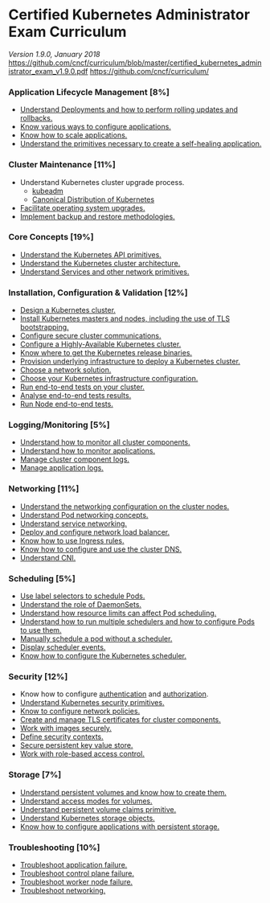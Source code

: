 # Certified Kubernetes Administrator Exam Curriculum

_Version 1.9.0, January 2018_
https://github.com/cncf/curriculum/blob/master/certified_kubernetes_administrator_exam_v1.9.0.pdf
https://github.com/cncf/curriculum/

### Application Lifecycle Management \[8%\]
+ [Understand Deployments and how to perform rolling updates and rollbacks.](https://kubernetes.io/docs/concepts/workloads/controllers/deployment/)
+ [Know various ways to configure applications.](https://kubernetes.io/docs/tutorials/kubernetes-basics/deploy-intro/)
+ [Know how to scale applications.](https://kubernetes.io/docs/tasks/run-application/scale-stateful-set/)
+ [Understand the primitives necessary to create a self-healing application.](https://12factor.net/)

### Cluster Maintenance \[11%\]
+ Understand Kubernetes cluster upgrade process.
  + [kubeadm](https://kubernetes.io/docs/reference/setup-tools/kubeadm/kubeadm-upgrade/)
  + [Canonical Distribution of Kubernetes](https://kubernetes.io/docs/getting-started-guides/ubuntu/upgrades/)
+ [Facilitate operating system upgrades.]()
+ [Implement backup and restore methodologies.](https://kubernetes.io/docs/getting-started-guides/ubuntu/backups/)

### Core Concepts \[19%\]
+ [Understand the Kubernetes API primitives.](https://kubernetes.io/docs/concepts/overview/kubernetes-api/)
+ [Understand the Kubernetes cluster architecture.](https://kubernetes.io/docs/concepts/overview/components/)
+ [Understand Services and other network primitives.](https://kubernetes.io/docs/concepts/services-networking/service/)

### Installation, Configuration & Validation \[12%\]
+ [Design a Kubernetes cluster.](https://kubernetes.io/docs/getting-started-guides/scratch/)
+ [Install Kubernetes masters and nodes, including the use of TLS bootstrapping.](https://kubernetes.io/docs/getting-started-guides/scratch/)
+ [Configure secure cluster communications.](https://kubernetes.io/docs/tasks/administer-cluster/securing-a-cluster/)
+ [Configure a Highly-Available Kubernetes cluster.](https://kubernetes.io/docs/admin/high-availability/)
+ [Know where to get the Kubernetes release binaries.](https://kubernetes.io/docs/getting-started-guides/scratch/#downloading-and-extracting-kubernetes-binaries)
+ [Provision underlying infrastructure to deploy a Kubernetes cluster.]()
+ [Choose a network solution.](https://kubernetes.io/docs/getting-started-guides/scratch/#network)
+ [Choose your Kubernetes infrastructure configuration.](https://kubernetes.io/docs/setup/pick-right-solution/)
+ [Run end-to-end tests on your cluster.](https://kubernetes.io/docs/getting-started-guides/ubuntu/validation/)
+ [Analyse end-to-end tests results.]()
+ [Run Node end-to-end tests.](https://kubernetes.io/docs/admin/node-conformance/)

### Logging/Monitoring \[5%\]
+ [Understand how to monitor all cluster components.](https://kubernetes.io/docs/tasks/debug-application-cluster/resource-usage-monitoring/)
+ [Understand how to monitor applications.](http://blog.kubernetes.io/2017/05/kubernetes-monitoring-guide.html)
+ [Manage cluster component logs.](https://kubernetes.io/docs/tasks/debug-application-cluster/debug-cluster/)
+ [Manage application logs.](https://kubernetes.io/docs/concepts/cluster-administration/logging/)

### Networking \[11%\]
+ [Understand the networking configuration on the cluster nodes.](https://kubernetes.io/docs/concepts/cluster-administration/networking/)
+ [Understand Pod networking concepts.]()
+ [Understand service networking.](https://kubernetes.io/docs/concepts/services-networking/service/)
+ [Deploy and configure network load balancer.](https://kubernetes.io/docs/tasks/access-application-cluster/create-external-load-balancer/)
+ [Know how to use Ingress rules.](https://kubernetes.io/docs/concepts/services-networking/ingress/)
+ [Know how to configure and use the cluster DNS.](https://kubernetes.io/docs/tasks/administer-cluster/dns-custom-nameservers/)
+ [Understand CNI.](https://kubernetes.io/docs/concepts/cluster-administration/network-plugins/)

### Scheduling \[5%\]
+ [Use label selectors to schedule Pods.](https://kubernetes.io/docs/concepts/overview/working-with-objects/labels/)
+ [Understand the role of DaemonSets.](https://kubernetes.io/docs/concepts/workloads/controllers/daemonset/)
+ [Understand how resource limits can affect Pod scheduling.](https://kubernetes.io/docs/concepts/policy/resource-quotas/)
+ [Understand how to run multiple schedulers and how to configure Pods to use them.](https://kubernetes.io/docs/tasks/administer-cluster/configure-multiple-schedulers/)
+ [Manually schedule a pod without a scheduler.](https://kubernetes.io/docs/tasks/administer-cluster/static-pod/)
+ [Display scheduler events.](https://kubernetes.io/docs/tasks/debug-application-cluster/debug-application-introspection/)
+ [Know how to configure the Kubernetes scheduler.](https://kubernetes.io/docs/reference/generated/kube-scheduler/)

### Security \[12%\]
+ Know how to configure [authentication](https://kubernetes.io/docs/admin/authentication/) and [authorization](https://kubernetes.io/docs/admin/authorization/).
+ [Understand Kubernetes security primitives.]()
+ [Know to configure network policies.](https://kubernetes.io/docs/concepts/services-networking/network-policies/)
+ [Create and manage TLS certificates for cluster components.](https://kubernetes.io/docs/tasks/tls/managing-tls-in-a-cluster/)
+ [Work with images securely.](https://kubernetes.io/docs/tasks/configure-pod-container/pull-image-private-registry/)
+ [Define security contexts.](https://kubernetes.io/docs/tasks/configure-pod-container/security-context/)
+ [Secure persistent key value store.](https://kubernetes.io/docs/tasks/administer-cluster/configure-upgrade-etcd/)
+ [Work with role-based access control.](https://kubernetes.io/docs/admin/authorization/rbac/)

### Storage \[7%\]
+ [Understand persistent volumes and know how to create them.](https://kubernetes.io/docs/concepts/storage/persistent-volumes/)
+ [Understand access modes for volumes.](https://kubernetes.io/docs/concepts/storage/persistent-volumes/#access-modes-1)
+ [Understand persistent volume claims primitive.](https://kubernetes.io/docs/concepts/storage/persistent-volumes/#persistentvolumeclaims)
+ [Understand Kubernetes storage objects.](https://kubernetes.io/docs/concepts/storage/volumes/)
+ [Know how to configure applications with persistent storage.](https://kubernetes.io/docs/tasks/configure-pod-container/configure-persistent-volume-storage/)

### Troubleshooting \[10%\]
+ [Troubleshoot application failure.](https://kubernetes.io/docs/tasks/debug-application-cluster/determine-reason-pod-failure/)
+ [Troubleshoot control plane failure.](https://kubernetes.io/docs/tasks/debug-application-cluster/debug-cluster/)
+ [Troubleshoot worker node failure.](https://kubernetes.io/docs/tasks/debug-application-cluster/monitor-node-health/)
+ [Troubleshoot networking.]()
